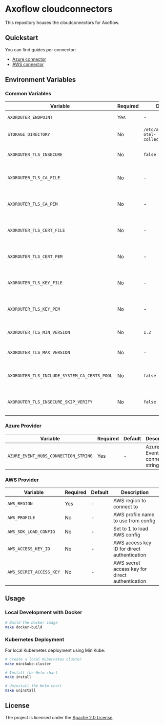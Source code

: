 # Axoflow cloudconnectors

This repository houses the cloudconnectors for Axoflow.

## Quickstart

You can find guides per connector:

- [Azure connector](./connectors/azure/README.md#quickstart)
- [AWS connector](./connectors/aws/README.md#quickstart)

## Environment Variables

### Common Variables

| Variable | Required | Default | Description |
|----------|----------|---------|-------------|
| `AXOROUTER_ENDPOINT` | Yes | - | Axorouter endpoint |
| `STORAGE_DIRECTORY` | No | `/etc/axoflow-otel-collector/storage` | Directory used for persistence |
| `AXOROUTER_TLS_INSECURE` | No | `false` | Whether to disable TLS security |
| `AXOROUTER_TLS_CA_FILE` | No | - | Path to the CA certificate file |
| `AXOROUTER_TLS_CA_PEM` | No | - | PEM-encoded CA certificate |
| `AXOROUTER_TLS_CERT_FILE` | No | - | Path to the client certificate file |
| `AXOROUTER_TLS_CERT_PEM` | No | - | PEM-encoded client certificate |
| `AXOROUTER_TLS_KEY_FILE` | No | - | Path to the client private key file |
| `AXOROUTER_TLS_KEY_PEM` | No | - | PEM-encoded client private key |
| `AXOROUTER_TLS_MIN_VERSION` | No | `1.2` | Minimum TLS version to use |
| `AXOROUTER_TLS_MAX_VERSION` | No | - | Maximum TLS version to use |
| `AXOROUTER_TLS_INCLUDE_SYSTEM_CA_CERTS_POOL` | No | `false` | Whether to include system CA certificates |
| `AXOROUTER_TLS_INSECURE_SKIP_VERIFY` | No | `false` | Whether to skip TLS certificate verification |

### Azure Provider

| Variable | Required | Default | Description |
|----------|----------|---------|-------------|
| `AZURE_EVENT_HUBS_CONNECTION_STRING` | Yes | - | Azure Event Hub connection string |

### AWS Provider

| Variable | Required | Default | Description |
|----------|----------|---------|-------------|
| `AWS_REGION` | Yes | - | AWS region to connect to |
| `AWS_PROFILE` | No | - | AWS profile name to use from config |
| `AWS_SDK_LOAD_CONFIG` | No | - | Set to 1 to load AWS config |
| `AWS_ACCESS_KEY_ID` | No | - | AWS access key ID for direct authentication |
| `AWS_SECRET_ACCESS_KEY` | No | - | AWS secret access key for direct authentication |

## Usage

### Local Development with Docker

```bash
# Build the Docker image
make docker-build
```

### Kubernetes Deployment

For local Kubernetes deployment using MiniKube:

```bash
# Create a local Kubernetes cluster
make minikube-cluster

# Install the Helm chart
make install

# Uninstall the Helm chart
make uninstall
```

## License

The project is licensed under the [Apache 2.0 License](LICENSE).

